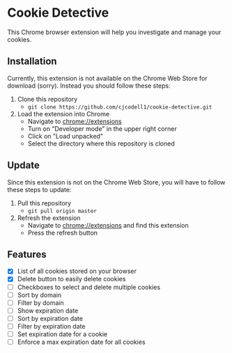 # Cookie Detective

This Chrome browser extension will help you investigate and manage your cookies.

## Installation

Currently, this extension is not available on the Chrome Web Store for download (sorry).
Instead you should follow these steps:

1. Clone this repository
    - `git clone https://github.com/cjcodell1/cookie-detective.git`
1. Load the extension into Chrome
    - Navigate to [chrome://extensions](chrome://extensions)
    - Turn on "Developer mode" in the upper right corner
    - Click on "Load unpacked"
    - Select the directory where this repository is cloned

## Update

Since this extension is not on the Chrome Web Store, you will have to follow these steps to update:

1. Pull this repository
    - `git pull origin master`
1. Refresh the extension
    - Navigate to [chrome://extensions](chrome://extensions) and find this extension
    - Press the refresh button

## Features

- [X] List of all cookies stored on your browser
- [X] Delete button to easily delete cookies
- [ ] Checkboxes to select and delete multiple cookies
- [ ] Sort by domain
- [ ] Filter by domain
- [ ] Show expiration date
- [ ] Sort by expiration date
- [ ] Filter by expiration date
- [ ] Set expiration date for a cookie
- [ ] Enforce a max expiration date for all cookies
